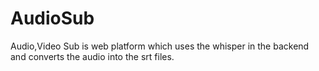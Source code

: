 # AudioSub
Audio,Video Sub is web platform which uses the whisper in the backend and converts the audio into the srt files.
